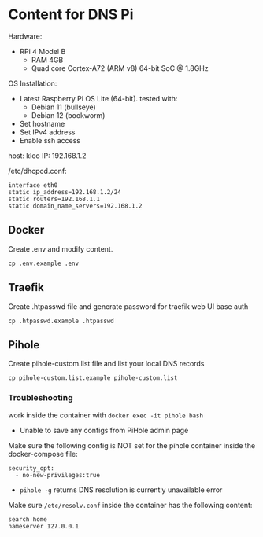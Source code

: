 # Content for DNS Pi

Hardware:
- RPi 4 Model B
  - RAM 4GB
  - Quad core Cortex-A72 (ARM v8) 64-bit SoC @ 1.8GHz

OS Installation:
- Latest Raspberry Pi OS Lite (64-bit). tested with:
  -  Debian 11 (bullseye)
  -  Debian 12 (bookworm)
- Set hostname
- Set IPv4 address
- Enable ssh access

host: kleo
IP: 192.168.1.2

/etc/dhcpcd.conf:
```
interface eth0
static ip_address=192.168.1.2/24
static routers=192.168.1.1
static domain_name_servers=192.168.1.2
```

## Docker
Create .env and modify content.
```
cp .env.example .env
```

## Traefik
Create .htpasswd file and generate password for traefik web UI base auth
```
cp .htpasswd.example .htpasswd
```

## Pihole
Create pihole-custom.list file and list your local DNS records
```
cp pihole-custom.list.example pihole-custom.list
```
### Troubleshooting
work inside the container with `docker exec -it pihole bash`
- Unable to save any configs from PiHole admin page

Make sure the following config is NOT set for the pihole container inside the docker-compose file:
```
security_opt:
  - no-new-privileges:true
```

- `pihole -g` returns DNS resolution is currently unavailable error

Make sure `/etc/resolv.conf` inside the container has the following content:
```
search home
nameserver 127.0.0.1
```
